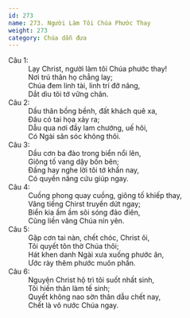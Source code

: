 ```yaml
---
id: 273
name: 273. Người Làm Tôi Chúa Phước Thay
weight: 273
category: Chúa dẫn đưa
---
```

<dl><dt>Câu 1:</dt><dd data-verse="1">Lạy Christ, người làm tôi Chúa phước thay! <br/>Nơi trú thân họ chẳng lay; <br/>Chúa đem linh tài, linh trí đỡ nâng, <br/>Dắt dìu tôi tớ vững chân. </dd><dt>Câu 2:</dt><dd data-verse="2">Dầu thân bồng bềnh, đất khách quê xa, <br/>Đâu có tai họa xảy ra; <br/>Dẫu qua nơi đầy lam chướng, uế hôi, <br/>Có Ngài săn sóc không thôi. </dd><dt>Câu 3:</dt><dd data-verse="3">Dầu cơn ba đào trong biển nổi lên, <br/>Giông tố vang dậy bốn bên; <br/>Đấng hay nghe lời tôi tớ khẩn nay, <br/>Có quyền năng cứu giúp ngay. </dd><dt>Câu 4:</dt><dd data-verse="4">Cuồng phong quay cuồng, giông tố khiếp thay, <br/>Vâng tiếng Chirst truyền dứt ngay; <br/>Biển kia ầm ầm sôi sóng đảo điên, <br/>Cũng liền vâng Chúa nín yên. </dd><dt>Câu 5:</dt><dd data-verse="5">Gặp cơn tai nàn, chết chóc, Christ ôi, <br/>Tôi quyết tôn thờ Chúa thôi; <br/>Hát khen danh Ngài xưa xuống phước ân, <br/>Ước rày thêm phước muôn phần. </dd><dt>Câu 6:</dt><dd data-verse="6">Nguyện Christ hộ trì tôi suốt nhất sinh, <br/>Tôi hiến thân làm tế sinh; <br/>Quyết không nao sờn thân dẫu chết nay, <br/>Chết là vô nước Chúa ngay. </dd></dl>
